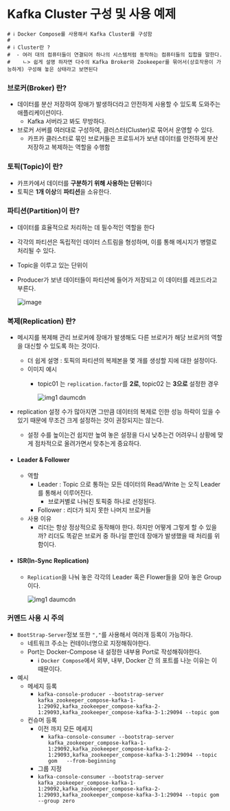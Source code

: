 # Kafka Cluster 구성 및 사용 예제

```properties
# ℹ️ Docker Compose를 사용해서 Kafka Cluster를 구성함
#
# ℹ️ Cluster란 ?
#  - 여러 대의 컴퓨터들이 연결되어 하나의 시스템처럼 동작하는 컴퓨터들의 집합을 말한다.
#    ㄴ> 쉽게 설명 하자면 다수의 Kafka Broker와 Zookeeper를 묶어서(상호작용이 가능하게) 구성해 놓은 상태라고 보면된다
```

### 브로커(Broker) 란?

- 데이터를 분산 저장하여 장애가 발생하더라고 안전하게 사용할 수 있도록 도와주는 애플리케이션이다.
  - Kafka 서버라고 봐도 무방하다.
- 브로커 서버를 여러대로 구성하여, 클러스터(Cluster)로 묶어서 운영할 수 있다.
  - 카프카 클러스터로 묶인 브로커들은 프로듀서가 보낸 데이터를 안전하게 분산 저장하고 복제하는 역할을 수행함

### 토픽(Topic)이 란?
- 카프카에서 데이터를 **구분하기 위해 사용하는 단위**이다
- 토픽은 **1개 이상**의 **파티션**을 소유한다.

### 파티션(Partition)이 란?
- 데이터를 효율적으로 처리하는 데 필수적인 역할을 한다
- 각각의 파티션은 독립적인 데이터 스트림을 형성하며, 이를 통해 메시지가 병렬로 처리될 수 있다.
- Topic을 이루고 있는 단위이
- Producer가 보낸 데이터들이 파티션에 들어가 저장되고 이 데이터를 레코드라고 부른다.
  
  ![image](https://github.com/edel1212/messageQueueStudy/assets/50935771/1a1b5934-8f14-485d-8674-5d558eb0e41a)

### 복제(Replication) 란?
- 메시지를 복제해 관리 브로커에 장애가 발생해도 다른 브로커가 해당 브로커의 역할을 대신할 수 있도록 하는 것이다.
  - 더 쉽게 설명 : 토픽의 파티션의 복제본을 몇 개를 생성할 지에 대한 설정이다.
  - 이미지 예시
    - topic01 는 `replication.factor`를 **2로**, topic02 는 **3으로** 설정한 경우
      
      ![img1 daumcdn](https://github.com/edel1212/messageQueueStudy/assets/50935771/786b02f4-47be-422f-aa93-3010c435e924)

- replication 설정 수가 많아지면 그만큼 데이터의 복제로 인한 성능 하락이 있을 수 있기 때문에 무조건 크게 설정하는 것이 권장되지는 않는다.
  - 설정 수를 높이는건 쉽지만 높여 놓은 설정을 다시 낮추는건 어려우니 상황에 맞게 점차적으로 올려가면서 맞추는게 중요하다.

- #### Leader & Follower  
  - 역할 
    - Leader : Topic 으로 통하는 모든 데이터의 Read/Write 는 오직 Leader 를 통해서 이루어진다.
      - 브로커별로 나눠진 토픽중 하나로 선정된다.    
    - Follower : 리더가 되지 못한 나머지 브로커들
  - 사용 이유
    -  리더는 항상 정상적으로 동작해야 한다. 하지만 어떻게 그렇게 할 수 있을까? 리더도 똑같은 브로커 중 하나일 뿐인데 장애가 발생했을 때 처리를 위함이다.

- #### ISR(In-Sync Replication)
  - `Replication`을 나눠 놓은 각각의 Leader 혹은 Flower들을 모아 놓은 Group 이다.

    ![img1 daumcdn](https://github.com/edel1212/messageQueueStudy/assets/50935771/397adb2c-b574-4487-9786-cd974f2d42e1)
    
### 커멘드 사용 시 주의  
- `BootStrap-Server`정보 또한 `","`를 사용해서 여러개 등록이 가능하다.
  - 네트워크 주소는 컨테이너명으로 지정해줘야한다.
  - Port는 Docker-Compose 내 설정한 내부용 Port로 작성해줘야한다.
    - ℹ️  `Docker Compose`에서 외부, 내부, Docker 간 의 포트를 나눈 이유는 이 때문이다.
- 예시
  - 메세지 등록   
    - `kafka-console-producer --bootstrap-server kafka_zookeeper_compose-kafka-1-1:29092,kafka_zookeeper_compose-kafka-2-1:29093,kafka_zookeeper_compose-kafka-3-1:29094 --topic gom`
  - 컨슈머 등록
    - 이전 까지 모든 메세지
      -  `kafka-console-consumer --bootstrap-server kafka_zookeeper_compose-kafka-1-1:29092,kafka_zookeeper_compose-kafka-2-1:29093,kafka_zookeeper_compose-kafka-3-1:29094 --topic gom   --from-beginning`
    -  그룹 지정
      -  `kafka-console-consumer --bootstrap-server kafka_zookeeper_compose-kafka-1-1:29092,kafka_zookeeper_compose-kafka-2-1:29093,kafka_zookeeper_compose-kafka-3-1:29094 --topic gom   --group zero`
   

  
